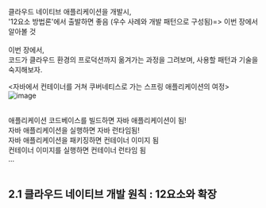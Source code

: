 클라우드 네이티브 애플리케이션을 개발시,</br>
'12요소 방법론'에서 출발하면 좋음 (우수 사례와 개발 패턴으로 구성됨)=> 이번 장에서 알아볼 것 </br>
</br>
이번 장에서, </br>
코드가 클라우드 환경의 프로덕션까지 옮겨가는 과정을 그려보며, 사용할 패턴과 기술을 숙지해보자. </br>

<자바에서 컨테이너를 거쳐 쿠버네티스로 가는 스프링 애플리케이션의 여정></br>
![image](https://github.com/hansun-hub/CloudNativeSpringInAction/assets/68306239/4d761404-87fd-4f68-97d5-0c02e0c73443)

</br>
애플리케이션 코드베이스를 빌드하면 자바 애플리케이션이 됨!</br>
자바 애플리케이션을 실행하면 자바 런타임됨! </br>
자바 애플리케이션을 패키징하면 컨테이너 이미지 됨</br>
컨테이너 이미지를 실행하면 컨테이너 런타임 됨</br>
...</br>
</br>

## 2.1 클라우드 네이티브 개발 원칙 : 12요소와 확장 




